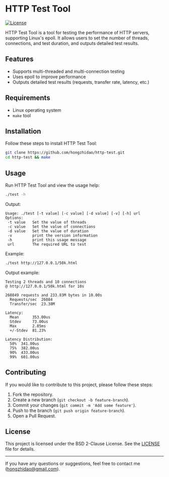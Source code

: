 # HTTP Test Tool

[![License](https://img.shields.io/badge/license-BSD%202--Clause-blue.svg)](LICENSE)

HTTP Test Tool is a tool for testing the performance of HTTP servers, supporting Linux's epoll. It allows users to set the number of threads, connections, and test duration, and outputs detailed test results.

## Features

- Supports multi-threaded and multi-connection testing
- Uses epoll to improve performance
- Outputs detailed test results (requests, transfer rate, latency, etc.)

## Requirements

- Linux operating system
- `make` tool

## Installation

Follow these steps to install HTTP Test Tool:

```bash
git clone https://github.com/hongzhidao/http-test.git
cd http-test && make
```

## Usage

Run HTTP Test Tool and view the usage help:

```bash
./test -h
```

Output:

```plaintext
Usage: ./test [-t value] [-c value] [-d value] [-v] [-h] url
Options:
 -t value   Set the value of threads
 -c value   Set the value of connections
 -d value   Set the value of duration
 -v         print the version information
 -h         print this usage message
 url        The required URL to test
```

Example:

```bash
./test http://127.0.0.1/50k.html
```

Output example:

```plaintext
Testing 2 threads and 10 connections
@ http://127.0.0.1/50k.html for 10s

260849 requests and 233.83M bytes in 10.00s
  Requests/sec  26084
  Transfer/sec  23.38M

Latency:
  Mean      353.00us
  Stdev     73.00us
  Max       2.85ms
  +/-Stdev  81.23%

Latency Distribution:
  50%  341.00us
  75%  382.00us
  90%  433.00us
  99%  601.00us
```

## Contributing

If you would like to contribute to this project, please follow these steps:

1. Fork the repository.
2. Create a new branch (`git checkout -b feature-branch`).
3. Commit your changes (`git commit -m 'Add some feature'`).
4. Push to the branch (`git push origin feature-branch`).
5. Open a Pull Request.

## License

This project is licensed under the BSD 2-Clause License. See the [LICENSE](LICENSE) file for details.

---

If you have any questions or suggestions, feel free to contact me (hongzhidao@gmail.com).
